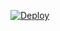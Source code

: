 <a href="https://heroku.com/deploy"><img src="https://www.herokucdn.com/deploy/button.svg" alt="Deploy"></a>
